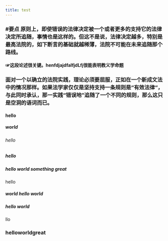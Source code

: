 ```yaml
---
title: test
---
```


### #要点 原则上，即使错误的法律决定被一个或者更多的支持它的法律决定所追随，事情也是这样的。但这不是说，法律决定越多，特别是最高法院的，如下断言的基础就越稀薄，法院不可能在未来追随那个路线。
#### ☞这段论述很关键。henfdjajdfalfjdLfj很能表明教义学命题
### 面对一个以确立的法院实践，理论必须要屈服，正如在一个新成文法中的情况那样。如果法学家仅仅是坚持支持一条规则是“有效法律“，与此同时承认，那一实践“错误地”追随了一个不同的规则，那么这只是空洞的语词而已。
#### hello
##### world
###### hello
##### hello
##### hello world something great
 hello
#### 
##### world hello world
##### hello world
llo
### helloworldgreat
